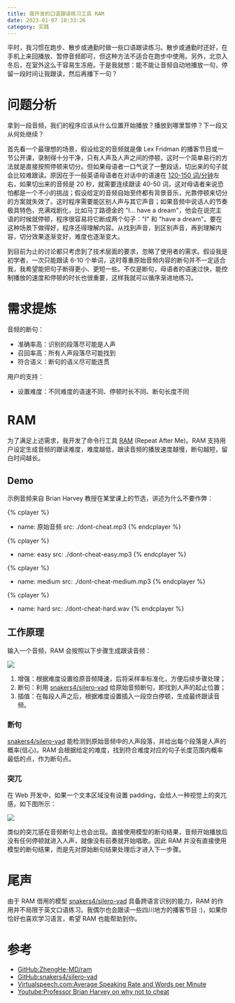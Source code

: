 ```yaml
---
title: 我开发的口语跟读练习工具 RAM
date: 2023-01-07 18:33:26
category: 实践
---
```


平时，我习惯在跑步、散步或通勤时做一些口语跟读练习。散步或通勤时还好，在手机上来回播放、暂停音频即可，但这种方法不适合在跑步中使用。另外，北京入冬后，在室外这么干容易生冻疮。于是我就想：能不能让音频自动地播放一句，停留一段时间让我跟读，然后再播下一句？

<!--more-->

# 问题分析

拿到一段音频，我们的程序应该从什么位置开始播放？播放到哪里暂停？下一段又从何处继续？

首先看一个最理想的场景，假设给定的音频就是像 Lex Fridman 的播客节目或一节公开课，录制得十分干净，只有人声及人声之间的停顿，这时一个简单易行的方法就是直接按照停顿来切分。但如果母语者一口气说了一整段话，切出来的句子就会比较难跟读。原因在于一般英语母语者在对话中的语速在 [120-150 词/分钟](https://virtualspeech.com/blog/average-speaking-rate-words-per-minute)左右，如果切出来的音频是 20 秒，就需要连续跟读 40-50 词，这对母语者来说恐怕都是一个不小的挑战；假设给定的音频自始至终都有背景音乐，光靠停顿来切分的方案就失效了。这时程序需要能区别人声与其它声音；如果音频中说话人的节奏极具特色，充满戏剧化，比如马丁路德金的 "I... have a dream"，他会在说完主语的时候就停顿，程序很容易将它断成两个句子："I" 和 "have a dream"。要在这种场景下做得好，程序还得理解内容。从找到声音，到区别声音，再到理解内容，切分效果逐渐变好，难度也逐渐变大。

到目前为止的讨论都只考虑到了技术层面的要求，忽略了使用者的需求。假设我是初学者，一次只能跟读 6-10 个单词，这时尊重原始音频内容的断句并不一定适合我，我希望能把句子断得更小、更短一些。不仅是断句，母语者的语速过快，能控制播放的速度和停顿的时长也很重要，这样我就可以循序渐进地练习。

# 需求提炼

音频的断句：

* 准确率高：识别的段落尽可能是人声
* 召回率高：所有人声段落尽可能找到
* 符合语义：断句的语义尽可能连贯

用户的支持：

* 设置难度：不同难度的语速不同、停顿时长不同、断句长度不同

# RAM

为了满足上述需求，我开发了命令行工具 [RAM](https://github.com/ZhengHe-MD/ram) (Repeat After Me)。RAM 支持用户设定生成音频的跟读难度，难度越低，跟读音频的播放速度越慢，断句越短，留白时间越长。

## Demo

示例音频来自 Brian Harvey 教授在某堂课上的节选，讲述为什么不要作弊：
  
{% cplayer %}
- name: 原始音频
  src: ./dont-cheat.mp3
{% endcplayer %}

{% cplayer %}
- name: easy
  src: ./dont-cheat-easy.mp3
{% endcplayer %}

{% cplayer %}
- name: medium
  src: ./dont-cheat-medium.mp3
{% endcplayer %}

{% cplayer %}
- name: hard
  src: ./dont-cheat-hard.wav 
{% endcplayer %}

## 工作原理

输入一个音频，RAM 会按照以下步骤生成跟读音频：

![](./steps.png)

1. 增强：根据难度设置给原音频降速，后将采样率标准化，方便后续步骤处理；
2. 断句：利用 [snakers4/silero-vad](https://github.com/snakers4/silero-vad) 给原始音频断句，即找到人声的起止位置；
3. 插值：在每段人声之后，根据难度设置插入一段空白停顿，生成最终跟读音频。

### 断句

[snakers4/silero-vad](https://github.com/snakers4/silero-vad) 能检测到原始音频中的人声段落，并给出每个段落是人声的概率(信心)。RAM 会根据给定的难度，找到符合难度对应的句子长度范围内概率最低的点，作为断句点。

### 突兀

在 Web 开发中，如果一个文本区域没有设置 padding，会给人一种视觉上的突兀感，如下图所示：

![](./padding.png)

类似的突兀感在音频断句上也会出现。直接使用模型的断句结果，音频开始播放后没有任何停顿就进入人声，就像没有前奏就开始唱歌。因此 RAM 并没有直接使用模型的断句结果，而是先对原始断句结果处理后才进入下一步骤。

# 尾声

由于 RAM 借用的模型 [snakers4/silero-vad](https://github.com/snakers4/silero-vad) 具备跨语言识别的能力，RAM 的作用并不局限于英文口语练习。我偶尔也会跟读一些四川地方的播客节目 :)，如果你恰好也喜欢学习语言，希望 RAM 也能帮助到你。

# 参考

* [GitHub:ZhengHe-MD/ram](https://github.com/ZhengHe-MD/ram)
* [GitHub:snakers4/silero-vad](https://github.com/snakers4/silero-vad)
* [Virtualspeech.com:Average Speaking Rate and Words per Minute](https://virtualspeech.com/blog/average-speaking-rate-words-per-minute)
* [Youtube:Professor Brian Harvey on why not to cheat](https://www.youtube.com/watch?v=hMloyp6NI4E)
